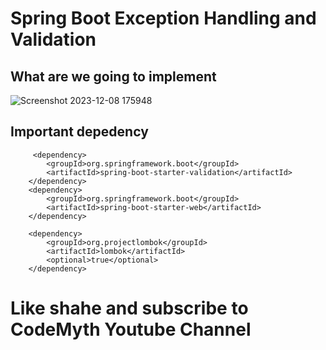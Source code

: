 # Spring Boot Exception Handling and Validation

## What are we going to implement

![Screenshot 2023-12-08 175948](https://github.com/CodeMythGit/ReadMeNotes/assets/90126232/17646a90-f951-4154-aa66-486e4bb482a0)

## Important depedency
   
         <dependency>
            <groupId>org.springframework.boot</groupId>
            <artifactId>spring-boot-starter-validation</artifactId>
        </dependency>
        <dependency>
            <groupId>org.springframework.boot</groupId>
            <artifactId>spring-boot-starter-web</artifactId>
        </dependency>

        <dependency>
            <groupId>org.projectlombok</groupId>
            <artifactId>lombok</artifactId>
            <optional>true</optional>
        </dependency>
# Like shahe and subscribe to CodeMyth Youtube Channel
